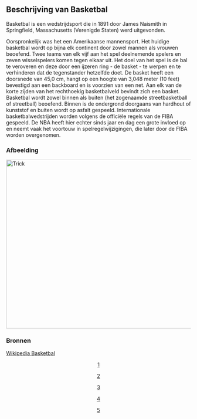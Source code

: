 ## Beschrijving van Basketbal

Basketbal is een wedstrijdsport die in 1891 door James Naismith in Springfield, Massachusetts (Verenigde Staten) werd uitgevonden.

Oorspronkelijk was het een Amerikaanse mannensport. Het huidige basketbal wordt op bijna elk continent door zowel mannen als vrouwen beoefend. Twee teams van elk vijf aan het spel deelnemende spelers en zeven wisselspelers komen tegen elkaar uit. Het doel van het spel is de bal te veroveren en deze door een ijzeren ring - de basket - te werpen en te verhinderen dat de tegenstander hetzelfde doet. De basket heeft een doorsnede van 45,0 cm, hangt op een hoogte van 3,048 meter (10 feet) bevestigd aan een backboard en is voorzien van een net. Aan elk van de korte zijden van het rechthoekig basketbalveld bevindt zich een basket. Basketbal wordt zowel binnen als buiten (het zogenaamde streetbasketball of streetball) beoefend. Binnen is de ondergrond doorgaans van hardhout of kunststof en buiten wordt op asfalt gespeeld. Internationale basketbalwedstrijden worden volgens de officiële regels van de FIBA gespeeld. De NBA heeft hier echter sinds jaar en dag een grote invloed op en neemt vaak het voortouw in spelregelwijzigingen, die later door de FIBA worden overgenomen.

### Afbeelding
<img src="https://clutchpoints.com/wp-content/uploads/2020/03/LeBron-james-anthony-davis-alex-caruso-rajon-rondo-danny-green-dwight-howard-kyle-kuzma-avery-bradley-lakers.jpg" alt="Trick" width="700" height="460">

### Bronnen

[Wikipedia Basketbal](https://nl.wikipedia.org/wiki/Basketbal)

   <header>
<a href="https://sebastianlopezzz7.github.io/">1</a>


<a href="beschrijvingbasketball.html">2</a>


<a href="hetspel.html">3</a>


<a href="internationaalbasketbal.html">4</a>


<a href="overzicht.html">5</a>
  </header>
